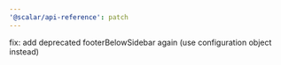 ```yaml
---
'@scalar/api-reference': patch
---
```


fix: add deprecated footerBelowSidebar again (use configuration object instead)
